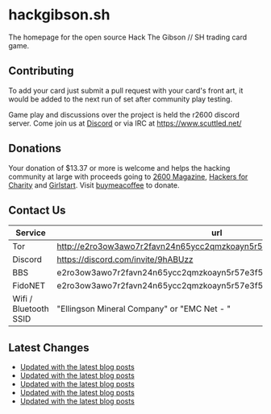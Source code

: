 # hackgibson.sh
The homepage for the open source Hack The Gibson // SH trading card game.


## Contributing

To add your card just submit a pull request with your card's front art, it would be added to the next run of set after community play testing.

Game play and discussions over the project is held the r2600 discord server. Come join us at [Discord](https://discord.com/invite/9hABUzz) or via IRC at https://www.scuttled.net/


## Donations

Your donation of $13.37 or more is welcome and helps the hacking community at large with proceeds going to [2600 Magazine](https://2600.com/), [Hackers for Charity](https://hackersforcharity.org) and [Girlstart](https://girlstart.org).  Visit [buymeacoffee](https://www.buymeacoffee.com/hackgibson.sh) to donate.


## Contact Us

Service | url
-|-
Tor | http://e2ro3ow3awo7r2favn24n65ycc2qmzkoayn5r57e3f56nvjwdcgg32ad.onion
Discord | https://discord.com/invite/9hABUzz
BBS | e2ro3ow3awo7r2favn24n65ycc2qmzkoayn5r57e3f56nvjwdcgg32ad.onion:23
FidoNET | e2ro3ow3awo7r2favn24n65ycc2qmzkoayn5r57e3f56nvjwdcgg32ad.onion:24554
Wifi / Bluetooth SSID | "Ellingson Mineral Company" or "EMC Net - <fidonet address>"

## Latest Changes
<!-- BLOG-POST-LIST:START -->
- [Updated with the latest blog posts](https://github.com/DFW2600/hackgibson.sh/commit/913b789ffbfd61aebc27f95a70dfff0593e0e207)
- [Updated with the latest blog posts](https://github.com/DFW2600/hackgibson.sh/commit/2800cfbb10108683df0dd902a35a5da7b42d55b8)
- [Updated with the latest blog posts](https://github.com/DFW2600/hackgibson.sh/commit/d423b94f21aa493cd7f9e42a4bcec3a2dabda019)
- [Updated with the latest blog posts](https://github.com/DFW2600/hackgibson.sh/commit/292966dc076f7d3fea88fe50b6e88b3d3f67a9f7)
- [Updated with the latest blog posts](https://github.com/DFW2600/hackgibson.sh/commit/b3188092902659bf55d0fbc75cb98e6be8a83cb1)
<!-- BLOG-POST-LIST:END -->
